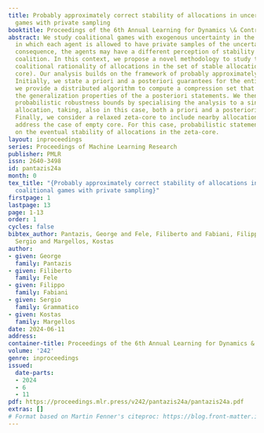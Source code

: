 ```yaml
---
title: Probably approximately correct stability of allocations in uncertain coalitional
  games with private sampling
booktitle: Proceedings of the 6th Annual Learning for Dynamics \& Control Conference
abstract: We study coalitional games with exogenous uncertainty in the coalition value,
  in which each agent is allowed to have private samples of the uncertainty. As a
  consequence, the agents may have a different perception of stability of the grand
  coalition. In this context, we propose a novel methodology to study the out-of-sample
  coalitional rationality of allocations in the set of stable allocations (i.e., the
  core). Our analysis builds on the framework of probably approximately correct learning.
  Initially, we state a priori and a posteriori guarantees for the entire core. Furthermore,
  we provide a distributed algorithm to compute a compression set that determines
  the generalization properties of the a posteriori statements. We then refine our
  probabilistic robustness bounds by specialising the analysis to a single payoff
  allocation, taking, also in this case, both a priori and a posteriori approaches.
  Finally, we consider a relaxed zeta-core to include nearby allocations and also
  address the case of empty core. For this case, probabilistic statements are given
  on the eventual stability of allocations in the zeta-core.
layout: inproceedings
series: Proceedings of Machine Learning Research
publisher: PMLR
issn: 2640-3498
id: pantazis24a
month: 0
tex_title: "{Probably approximately correct stability of allocations in uncertain
  coalitional games with private sampling}"
firstpage: 1
lastpage: 13
page: 1-13
order: 1
cycles: false
bibtex_author: Pantazis, George and Fele, Filiberto and Fabiani, Filippo and Grammatico,
  Sergio and Margellos, Kostas
author:
- given: George
  family: Pantazis
- given: Filiberto
  family: Fele
- given: Filippo
  family: Fabiani
- given: Sergio
  family: Grammatico
- given: Kostas
  family: Margellos
date: 2024-06-11
address:
container-title: Proceedings of the 6th Annual Learning for Dynamics & Control Conference
volume: '242'
genre: inproceedings
issued:
  date-parts:
  - 2024
  - 6
  - 11
pdf: https://proceedings.mlr.press/v242/pantazis24a/pantazis24a.pdf
extras: []
# Format based on Martin Fenner's citeproc: https://blog.front-matter.io/posts/citeproc-yaml-for-bibliographies/
---
```

